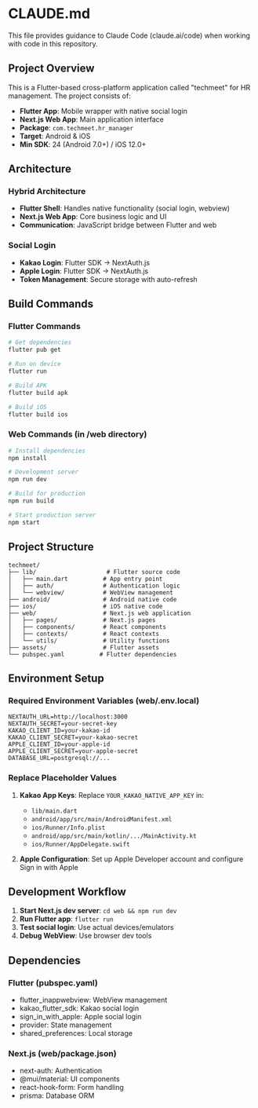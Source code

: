 # CLAUDE.md

This file provides guidance to Claude Code (claude.ai/code) when working with code in this repository.

## Project Overview

This is a Flutter-based cross-platform application called "techmeet" for HR management. The project consists of:

- **Flutter App**: Mobile wrapper with native social login
- **Next.js Web App**: Main application interface
- **Package**: `com.techmeet.hr_manager`
- **Target**: Android & iOS
- **Min SDK**: 24 (Android 7.0+) / iOS 12.0+

## Architecture

### Hybrid Architecture
- **Flutter Shell**: Handles native functionality (social login, webview)
- **Next.js Web App**: Core business logic and UI
- **Communication**: JavaScript bridge between Flutter and web

### Social Login
- **Kakao Login**: Flutter SDK → NextAuth.js
- **Apple Login**: Flutter SDK → NextAuth.js
- **Token Management**: Secure storage with auto-refresh

## Build Commands

### Flutter Commands
```bash
# Get dependencies
flutter pub get

# Run on device
flutter run

# Build APK
flutter build apk

# Build iOS
flutter build ios
```

### Web Commands (in /web directory)
```bash
# Install dependencies
npm install

# Development server
npm run dev

# Build for production
npm run build

# Start production server
npm start
```

## Project Structure

```
techmeet/
├── lib/                    # Flutter source code
│   ├── main.dart          # App entry point
│   ├── auth/              # Authentication logic
│   └── webview/           # WebView management
├── android/               # Android native code
├── ios/                   # iOS native code
├── web/                   # Next.js web application
│   ├── pages/             # Next.js pages
│   ├── components/        # React components
│   ├── contexts/          # React contexts
│   └── utils/             # Utility functions
├── assets/                # Flutter assets
└── pubspec.yaml          # Flutter dependencies
```

## Environment Setup

### Required Environment Variables (web/.env.local)
```
NEXTAUTH_URL=http://localhost:3000
NEXTAUTH_SECRET=your-secret-key
KAKAO_CLIENT_ID=your-kakao-id
KAKAO_CLIENT_SECRET=your-kakao-secret
APPLE_CLIENT_ID=your-apple-id
APPLE_CLIENT_SECRET=your-apple-secret
DATABASE_URL=postgresql://...
```

### Replace Placeholder Values
1. **Kakao App Keys**: Replace `YOUR_KAKAO_NATIVE_APP_KEY` in:
   - `lib/main.dart`
   - `android/app/src/main/AndroidManifest.xml`
   - `ios/Runner/Info.plist`
   - `android/app/src/main/kotlin/.../MainActivity.kt`
   - `ios/Runner/AppDelegate.swift`

2. **Apple Configuration**: Set up Apple Developer account and configure Sign in with Apple

## Development Workflow

1. **Start Next.js dev server**: `cd web && npm run dev`
2. **Run Flutter app**: `flutter run`
3. **Test social login**: Use actual devices/emulators
4. **Debug WebView**: Use browser dev tools

## Dependencies

### Flutter (pubspec.yaml)
- flutter_inappwebview: WebView management
- kakao_flutter_sdk: Kakao social login
- sign_in_with_apple: Apple social login
- provider: State management
- shared_preferences: Local storage

### Next.js (web/package.json)
- next-auth: Authentication
- @mui/material: UI components
- react-hook-form: Form handling
- prisma: Database ORM